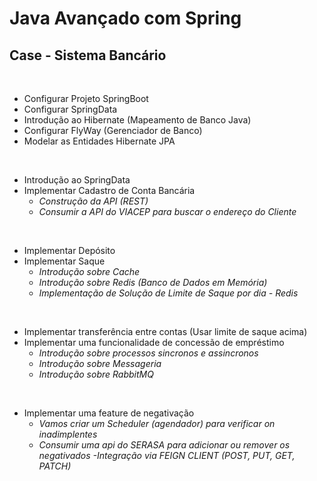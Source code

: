 # __Java Avançado com Spring__

## **Case - Sistema Bancário**

<br>

- Configurar Projeto SpringBoot
- Configurar SpringData
- Introdução ao Hibernate (Mapeamento de Banco Java)
- Configurar FlyWay (Gerenciador de Banco)
- Modelar as Entidades Hibernate JPA

<br>

- Introdução ao SpringData
- Implementar Cadastro de Conta Bancária
	- _Construção da API (REST)_
	- _Consumir a API do VIACEP para buscar o endereço do Cliente_

<br>

- Implementar Depósito
- Implementar Saque
	- _Introdução sobre Cache_
	- _Introdução sobre Redis (Banco de Dados em Memória)_
	- _Implementação de Solução de Limite de Saque por dia - Redis_

<br>

- Implementar transferência entre contas (Usar limite de saque acima)
- Implementar uma funcionalidade de concessão de empréstimo
	- _Introdução sobre processos sincronos e assincronos_
	- _Introdução sobre Messageria_
	- _Introdução sobre RabbitMQ_

<br>

- Implementar uma feature de negativação
	- _Vamos criar um Scheduler (agendador) para verificar on inadimplentes_
	- _Consumir uma api do SERASA para adicionar ou remover os negativados_
		_-Integração via FEIGN CLIENT (POST, PUT, GET, PATCH)_
